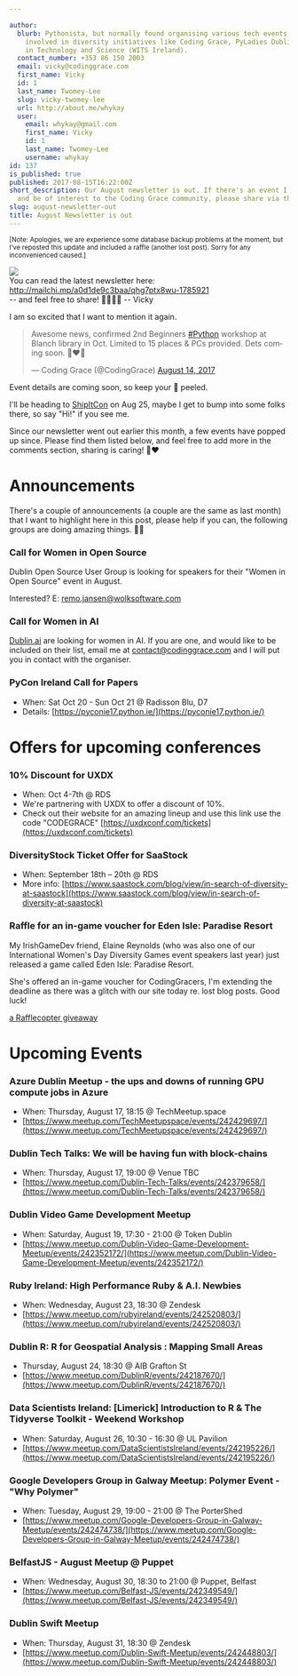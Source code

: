 ```yaml
---

author:
  blurb: Pythonista, but normally found organising various tech events, and now heavily
    involved in diversity initiatives like Coding Grace, PyLadies Dublin, and Women
    in Technology and Science (WITS Ireland).
  contact_number: +353 86 150 2003
  email: vicky@codinggrace.com
  first_name: Vicky
  id: 1
  last_name: Twomey-Lee
  slug: vicky-twomey-lee
  url: http://about.me/whykay
  user:
    email: whykay@gmail.com
    first_name: Vicky
    id: 1
    last_name: Twomey-Lee
    username: whykay
id: 137
is_published: true
published: 2017-08-15T16:22:00Z
short_description: Our August newsletter is out. If there's an event I didn't mention
  and be of interest to the Coding Grace community, please share via the comments.
slug: august-newsletter-out
title: August Newsletter is out
---
```


<small>[Note: Apologies, we are experience some database backup problems at the moment, but I've reposted this update and included a raffle (another lost post). Sorry for any inconvenienced caused.]</small>

<img src="https://gallery.mailchimp.com/8612b25618972d14df5c6a1fb/images/e5006fb0-24b9-435f-b7f9-cbc0acec32af.jpg" class="img-responsive center-block"/>

<div class="well well-sm">
	You can read the latest newsletter here: <a href="http://mailchi.mp/a0d1de9c3baa/qhg7ptx8wu-1785921">http://mailchi.mp/a0d1de9c3baa/qhg7ptx8wu-1785921</a> 
	<div>-- and feel free to share! 👩‍💻👨‍💻 -- Vicky</div>
</div>

I am so excited that I want to mention it again.

<blockquote class="twitter-tweet" data-lang="en"><p lang="en" dir="ltr">Awesome news, confirmed 2nd Beginners <a href="https://twitter.com/hashtag/Python?src=hash">#Python</a> workshop at Blanch library in Oct. Limited to 15 places &amp; PCs provided. Dets coming soon. 🐍❤️🌈</p>&mdash; Coding Grace (@CodingGrace) <a href="https://twitter.com/CodingGrace/status/896997599915503617">August 14, 2017</a></blockquote>
<script async src="//platform.twitter.com/widgets.js" charset="utf-8"></script>

Event details are coming soon, so keep your 👀 peeled. 

I'll be heading to [ShipItCon](http://shipitcon.com/) on Aug 25, maybe I get to bump into some folks there, so say "Hi!" if you see me.

Since our newsletter went out earlier this month, a few events have popped up since. Please find them listed below, and feel free to add more in the comments section, sharing is caring! 🌈❤️

# Announcements
There's a couple of announcements (a couple are the same as last month) that I want to highlight here in this post, please help if you can, the following groups are doing amazing things. 🤜🤛

### Call for Women in Open Source
Dublin Open Source User Group is looking for speakers for their "Women in Open Source" event in August.

Interested? E: <a href="mailto:remo.jansen@wolksoftware.com">remo.jansen@wolksoftware.com</a>

### Call for Women in AI
[Dublin.ai](http://dublin.ai/) are looking for women in AI. If you are one, and would like to be included on their list, email me at <a href="mailto:contact@codinggrace.com">contact@codinggrace.com</a> and I will put you in contact with the organiser.

### PyCon Ireland Call for Papers
* When: Sat Oct 20 - Sun Oct 21 @ Radisson Blu, D7
* Details: [https://pyconie17.python.ie/](https://pyconie17.python.ie/)


# Offers for upcoming conferences
### 10% Discount for UXDX
* When: Oct 4-7th @ RDS
* We're partnering with UXDX to offer a discount of 10%.
* Check out their website for an amazing lineup and use this link use the code "CODEGRACE"
[https://uxdxconf.com/tickets](https://uxdxconf.com/tickets)

### DiversityStock Ticket Offer for SaaStock
* When: September 18th – 20th @ RDS
* More info: [https://www.saastock.com/blog/view/in-search-of-diversity-at-saastock](https://www.saastock.com/blog/view/in-search-of-diversity-at-saastock)

### Raffle for an in-game voucher for Eden Isle: Paradise Resort
My IrishGameDev friend, Elaine Reynolds (who was also one of our International Women's Day Diversity Games event speakers last year) just released a game called Eden Isle: Paradise Resort.

She's offered an in-game voucher for CodingGracers, I'm extending the deadline as there was a glitch with our site today re. lost blog posts. Good luck!

<a class="rcptr" href="http://www.rafflecopter.com/rafl/display/313e3d531/" rel="nofollow" data-raflid="313e3d531" data-theme="classic" data-template="" id="rcwidget_5z0gxu7b">a Rafflecopter giveaway</a>
<script src="https://widget-prime.rafflecopter.com/launch.js"></script>

# Upcoming Events
### Azure Dublin Meetup - the ups and downs of running GPU compute jobs in Azure
* When: Thursday, August 17, 18:15 @ TechMeetup.space
* [https://www.meetup.com/TechMeetupspace/events/242429697/](https://www.meetup.com/TechMeetupspace/events/242429697/)

### Dublin Tech Talks: We will be having fun with block-chains
* When: Thursday, August 17, 19:00 @ Venue TBC
* [https://www.meetup.com/Dublin-Tech-Talks/events/242379658/](https://www.meetup.com/Dublin-Tech-Talks/events/242379658/)

### Dublin Video Game Development Meetup
* When: Saturday, August 19, 17:30 - 21:00 @ Token Dublin
* [https://www.meetup.com/Dublin-Video-Game-Development-Meetup/events/242352172/](https://www.meetup.com/Dublin-Video-Game-Development-Meetup/events/242352172/)

### Ruby Ireland: High Performance Ruby & A.I. Newbies
* When: Wednesday, August 23, 18:30 @ Zendesk
* [https://www.meetup.com/rubyireland/events/242520803/](https://www.meetup.com/rubyireland/events/242520803/)

### Dublin R: R for Geospatial Analysis : Mapping Small Areas
* Thursday, August 24, 18:30 @ AIB Grafton St
* [https://www.meetup.com/DublinR/events/242187670/](https://www.meetup.com/DublinR/events/242187670/)

### Data Scientists Ireland: [Limerick] Introduction to R & The Tidyverse Toolkit - Weekend Workshop
* When: Saturday, August 26, 10:30 - 16:30 @ UL Pavilion
* [https://www.meetup.com/DataScientistsIreland/events/242195226/](https://www.meetup.com/DataScientistsIreland/events/242195226/)

### Google Developers Group in Galway Meetup: Polymer Event - "Why Polymer"
* When: Tuesday, August 29, 19:00 - 21:00 @ The PorterShed
* [https://www.meetup.com/Google-Developers-Group-in-Galway-Meetup/events/242474738/](https://www.meetup.com/Google-Developers-Group-in-Galway-Meetup/events/242474738/)

### BelfastJS - August Meetup @ Puppet
* When: Wednesday, August 30, 18:30 to 21:00 @ Puppet, Belfast
* [https://www.meetup.com/Belfast-JS/events/242349549/](https://www.meetup.com/Belfast-JS/events/242349549/)

### Dublin Swift Meetup
* When: Thursday, August 31, 18:30 @ Zendesk
* [https://www.meetup.com/Dublin-Swift-Meetup/events/242448803/](https://www.meetup.com/Dublin-Swift-Meetup/events/242448803/)
